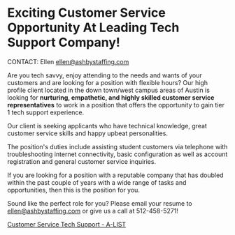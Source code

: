 # Exciting Customer Service Opportunity At Leading Tech Support Company!

CONTACT: Ellen
ellen@ashbystaffing.com

Are you tech savvy, enjoy attending to the needs and wants of your customers and are looking for a position with flexible hours? Our high profile client located in the down town/west campus areas of Austin is looking for **nurturing, empathetic, and highly skilled customer service representatives** to work in a position that offers the opportunity to gain tier 1 tech support experience.

Our client is seeking applicants who have technical knowledge, great customer service skills and happy upbeat personalities.

The position's duties include assisting student customers via telephone with troubleshooting internet connectivity, basic configuration as well as account registration and general customer service inquiries.

If you are looking for a position with a reputable company that has doubled within the past couple of years with a wide range of tasks and opportunities, then this is the position for you.

Sound like the perfect role for you? Please email your resume to ellen@ashbystaffing.com or give us a call at 512-458-5271!

[Customer Service Tech Support - A-LIST](http://alistjobs.haleymarketing.com/Exciting-Customer-Service-Opportunity-at-Leading-Tech-Support-Company--Jobs-in-Austin-TX/3575014)
